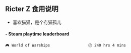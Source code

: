 ## Ricter Z 食用说明
- 喜欢猫猫，是个冇猫孤儿

<!-- steam-box start -->
#### - Steam playtime leaderboard
```text
🎮 World of Warships                 🕘 240 hrs 4 mins
```
<!-- Powered by https://github.com/YouEclipse/steam-box . -->
<!-- steam-box end -->
